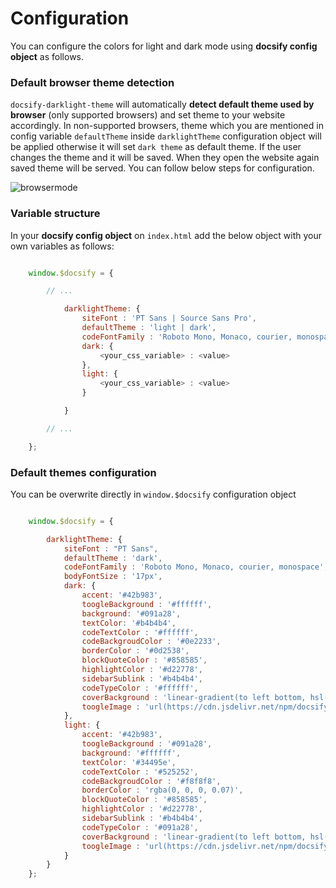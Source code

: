 # Configuration

You can configure the colors for light and dark mode using **docsify config object** as follows.

### Default browser theme detection

`docsify-darklight-theme` will automatically **detect default theme used by browser** (only supported browsers) and set theme to your website accordingly. In non-supported browsers, theme which you are mentioned in config variable `defaultTheme` inside `darklightTheme` configuration object will be applied otherwise it will set `dark theme` as default theme. If the user changes the theme and it will be saved. When they open the website again saved theme will be served. You can follow below steps for configuration.

![browsermode](images/browserSupport.png)

### Variable structure

In your **docsify config object** on `index.html` add the below object with your own variables as follows:

```js

    window.$docsify = {

        // ...

            darklightTheme: {
                siteFont : 'PT Sans | Source Sans Pro',
                defaultTheme : 'light | dark',
                codeFontFamily : 'Roboto Mono, Monaco, courier, monospace',
                dark: {
                    <your_css_variable> : <value>
                },
                light: {
                    <your_css_variable> : <value>
                }

            }

        // ...

    };

```

### Default themes configuration

You can be overwrite directly in `window.$docsify` configuration object

```js

    window.$docsify = {

        darklightTheme: {
            siteFont : "PT Sans",
            defaultTheme : 'dark',
            codeFontFamily : 'Roboto Mono, Monaco, courier, monospace',
            bodyFontSize : '17px',
            dark: {
                accent: '#42b983',
                toogleBackground : '#ffffff',
                background: '#091a28',
                textColor: '#b4b4b4',
                codeTextColor : '#ffffff',
                codeBackgroudColor : '#0e2233',
                borderColor : '#0d2538',
                blockQuoteColor : '#858585',
                highlightColor : '#d22778',
                sidebarSublink : '#b4b4b4',
                codeTypeColor : '#ffffff',
                coverBackground : 'linear-gradient(to left bottom, hsl(118, 100%, 85%) 0%,hsl(181, 100%, 85%) 100%)',
                toogleImage : 'url(https://cdn.jsdelivr.net/npm/docsify-darklight-theme@latest/icons/sun.svg)'
            },
            light: {
                accent: '#42b983',
                toogleBackground : '#091a28',
                background: '#ffffff',
                textColor: '#34495e',
                codeTextColor : '#525252',
                codeBackgroudColor : '#f8f8f8',
                borderColor : 'rgba(0, 0, 0, 0.07)',
                blockQuoteColor : '#858585',
                highlightColor : '#d22778',
                sidebarSublink : '#b4b4b4',
                codeTypeColor : '#091a28',
                coverBackground : 'linear-gradient(to left bottom, hsl(118, 100%, 85%) 0%,hsl(181, 100%, 85%) 100%)',
                toogleImage : 'url(https://cdn.jsdelivr.net/npm/docsify-darklight-theme@latest/icons/moon.svg)'
            }
        }
    };

```
